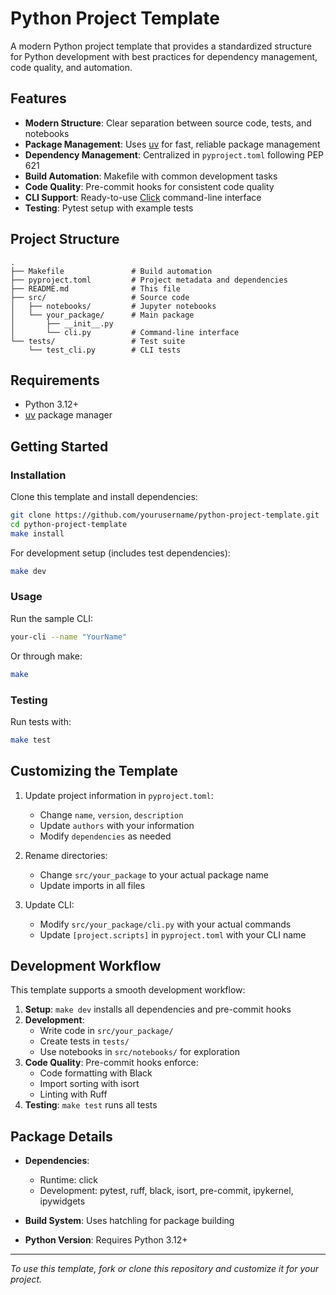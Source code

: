# Python Project Template

A modern Python project template that provides a standardized structure for Python development with best practices for dependency management, code quality, and automation.

## Features

- **Modern Structure**: Clear separation between source code, tests, and notebooks
- **Package Management**: Uses [uv](https://github.com/astral-sh/uv) for fast, reliable package management
- **Dependency Management**: Centralized in `pyproject.toml` following PEP 621
- **Build Automation**: Makefile with common development tasks
- **Code Quality**: Pre-commit hooks for consistent code quality
- **CLI Support**: Ready-to-use [Click](https://click.palletsprojects.com/) command-line interface
- **Testing**: Pytest setup with example tests

## Project Structure

```
.
├── Makefile               # Build automation
├── pyproject.toml         # Project metadata and dependencies
├── README.md              # This file
├── src/                   # Source code
│   ├── notebooks/         # Jupyter notebooks
│   └── your_package/      # Main package
│       ├── __init__.py
│       └── cli.py         # Command-line interface
└── tests/                 # Test suite
    └── test_cli.py        # CLI tests
```

## Requirements

- Python 3.12+
- [uv](https://github.com/astral-sh/uv) package manager

## Getting Started

### Installation

Clone this template and install dependencies:

```bash
git clone https://github.com/yourusername/python-project-template.git
cd python-project-template
make install
```

For development setup (includes test dependencies):

```bash
make dev
```

### Usage

Run the sample CLI:

```bash
your-cli --name "YourName"
```

Or through make:

```bash
make
```

### Testing

Run tests with:

```bash
make test
```

## Customizing the Template

1. Update project information in `pyproject.toml`:

   - Change `name`, `version`, `description`
   - Update `authors` with your information
   - Modify `dependencies` as needed

1. Rename directories:

   - Change `src/your_package` to your actual package name
   - Update imports in all files

1. Update CLI:

   - Modify `src/your_package/cli.py` with your actual commands
   - Update `[project.scripts]` in `pyproject.toml` with your CLI name

## Development Workflow

This template supports a smooth development workflow:

1. **Setup**: `make dev` installs all dependencies and pre-commit hooks
1. **Development**:
   - Write code in `src/your_package/`
   - Create tests in `tests/`
   - Use notebooks in `src/notebooks/` for exploration
1. **Code Quality**: Pre-commit hooks enforce:
   - Code formatting with Black
   - Import sorting with isort
   - Linting with Ruff
1. **Testing**: `make test` runs all tests

## Package Details

- **Dependencies**:

  - Runtime: click
  - Development: pytest, ruff, black, isort, pre-commit, ipykernel, ipywidgets

- **Build System**: Uses hatchling for package building

- **Python Version**: Requires Python 3.12+

______________________________________________________________________

*To use this template, fork or clone this repository and customize it for your project.*
